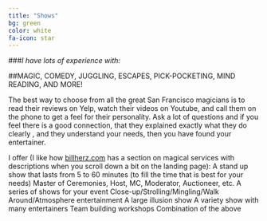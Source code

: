 ```yaml
---
title: "Shows"
bg: green
color: white
fa-icon: star
---
```


###*I have lots of experience with:*

##MAGIC, COMEDY, JUGGLING, ESCAPES, PICK-POCKETING, MIND READING, AND MORE!

The best way to choose from all the great San Francisco magicians is to read
their reviews on Yelp, watch their videos on Youtube, and call them on the
phone to get a feel for their personality. Ask a lot of questions and if you
feel there is a good connection, that they explained exactly what they do
clearly , and they understand your needs, then you have found your
entertainer.

I offer (I like how [billherz.com](http://www.billherz.com/) has a section on magical
services with descriptions when you scroll down a bit on the landing page):
A stand up show that lasts from 5 to 60 minutes (to fill the time that is
best for your needs)
Master of Ceremonies, Host, MC, Moderator, Auctioneer, etc.
A series of shows for your event
Close-up/Strolling/Mingling/Walk Around/Atmosphere entertainment
A large illusion show
A variety show with many entertainers
Team building workshops
Combination of the above
